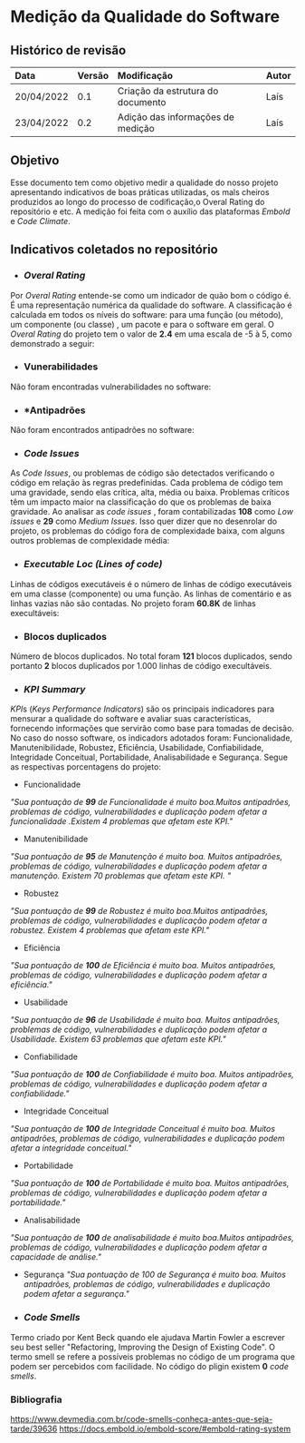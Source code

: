 # Medição da Qualidade do Software

## Histórico de revisão

| Data   | Versão | Modificação  | Autor  |
| :- | :- | :- | :- |
| 20/04/2022 | 0.1 | Criação da estrutura do documento |  Laís |
|23/04/2022|0.2|Adição das informações de medição |Laís|


 ## Objetivo
Esse documento tem como objetivo medir a qualidade do nosso projeto apresentando indicativos de boas práticas utilizadas, os mals cheiros produzidos ao longo do processo de codificação,o Overal Rating do repositório e etc. A medição foi feita com o auxílio das plataformas *Embold* e *Code Climate*.

 ## Indicativos coletados no repositório

* ### *Overal Rating*
Por *Overal Rating* entende-se como um indicador de quão bom o código é. É uma representação numérica da qualidade do software. A classificação é calculada em todos os níveis do software: para uma função (ou método), um componente (ou classe) , um pacote e para o software em geral. 
O *Overal Rating* do projeto tem o valor de **2.4** em uma escala de -5 à 5, como demonstrado a seguir:


* ### Vunerabilidades
Não foram encontradas vulnerabilidades no software:

* ### *Antipadrões
Não foram encontrados antipadrões no software:

* ### *Code Issues*
As *Code Issues*, ou problemas de código são detectados verificando o código em relação às regras predefinidas. Cada problema de código tem uma gravidade, sendo elas crítica, alta, média ou baixa. Problemas críticos têm um impacto maior na classificação do que os problemas de baixa gravidade.
Ao analisar as  *code issues* , foram contabilizadas **108**  como *Low issues* e **29** como *Medium Issues*. Isso quer dizer que no desenrolar do projeto, os problemas do código fora de complexidade baixa, com alguns outros problemas de complexidade média:

* ### *Executable Loc (Lines of code)*
Linhas de códigos executáveis é o número de linhas de código executáveis em uma classe (componente) ou uma função. As linhas de comentário e as linhas vazias não são contadas. No projeto foram **60.8K** de linhas execultáveis: 


* ### Blocos duplicados
Número de blocos duplicados. No total foram **121** blocos duplicados, sendo portanto **2** blocos duplicados por 1.000 linhas de código execultáveis.



* ### *KPI Summary*
*KPI*s (*Keys Performance Indicators*) são os principais indicadores para mensurar a qualidade do software e avaliar suas características, fornecendo informações que servirão como base para tomadas de decisão. No caso do nosso software, os indicadors adotados foram:  Funcionalidade, Manutenibilidade, Robustez, Eficiência, Usabilidade, Confiabilidade, Integridade Conceitual, Portabilidade, Analisabilidade e Segurança. Segue as respectivas porcentagens do projeto:

*  Funcionalidade 

*"Sua pontuação de **99** de Funcionalidade é muito boa.Muitos antipadrões, problemas de código, vulnerabilidades e duplicação podem afetar a funcionalidade .Existem 4 problemas que afetam este KPI."*

*  Manutenibilidade

*"Sua pontuação de **95** de Manutenção é muito boa. Muitos antipadrões, problemas de código, vulnerabilidades e duplicação podem afetar a manutenção. Existem 70 problemas que afetam este KPI. "*

*  Robustez

*"Sua pontuação de **99** de Robustez é muito boa.Muitos antipadrões, problemas de código, vulnerabilidades e duplicação podem afetar a robustez. Existem 4 problemas que afetam este KPI."*

*  Eficiência

*"Sua pontuação de **100** de Eficiência é muito boa. Muitos antipadrões, problemas de código, vulnerabilidades e duplicação podem afetar a eficiência."*


*  Usabilidade

*"Sua pontuação de **96** de Usabilidade é muito boa. Muitos antipadrões, problemas de código, vulnerabilidades e duplicação podem afetar a Usabilidade. Existem 63 problemas que afetam este KPI."*


*  Confiabilidade

*"Sua pontuação de **100** de Confiabilidade é muito boa. Muitos antipadrões, problemas de código, vulnerabilidades e duplicação podem afetar a confiabilidade."*

*  Integridade Conceitual
  
*"Sua pontuação de **100** de Integridade Conceitual é muito boa. Muitos antipadrões, problemas de código, vulnerabilidades e duplicação podem afetar a integridade conceitual."*

*  Portabilidade

*"Sua pontuação de **100** de Portabilidade é muito boa. Muitos antipadrões, problemas de código, vulnerabilidades e duplicação podem afetar a portabilidade."*

*  Analisabilidade

*"Sua pontuação de **100** de analisabilidade é muito boa.Muitos antipadrões, problemas de código, vulnerabilidades e duplicação podem afetar a capacidade de análise."*

*  Segurança
*"Sua pontuação de 100 de Segurança é muito boa. Muitos antipadrões, problemas de código, vulnerabilidades e duplicação podem afetar a segurança."*

* ### *Code Smells*
Termo criado por Kent Beck quando ele ajudava Martin Fowler a escrever seu best seller "Refactoring, Improving the Design of Existing Code". O termo smell se refere a possíveis problemas no código de um programa que podem ser percebidos com facilidade. No código do pligin existem **0** *code smells*.




### Bibliografia
https://www.devmedia.com.br/code-smells-conheca-antes-que-seja-tarde/39636
https://docs.embold.io/embold-score/#embold-rating-system
